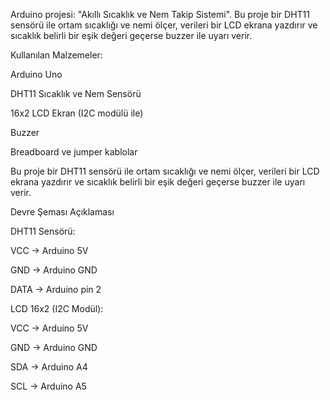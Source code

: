 Arduino projesi: "Akıllı Sıcaklık ve Nem Takip Sistemi". Bu proje bir DHT11 sensörü ile ortam sıcaklığı ve nemi ölçer, verileri bir LCD ekrana yazdırır ve sıcaklık belirli bir eşik değeri geçerse buzzer ile uyarı verir.

Kullanılan Malzemeler:

Arduino Uno

DHT11 Sıcaklık ve Nem Sensörü

16x2 LCD Ekran (I2C modülü ile)

Buzzer

Breadboard ve jumper kablolar

Bu proje bir DHT11 sensörü ile ortam sıcaklığı ve nemi ölçer, 
verileri bir LCD ekrana yazdırır ve sıcaklık belirli bir eşik değeri geçerse buzzer ile uyarı verir.

Devre Şeması Açıklaması

DHT11 Sensörü:

VCC → Arduino 5V

GND → Arduino GND

DATA → Arduino pin 2

LCD 16x2 (I2C Modül):

VCC → Arduino 5V

GND → Arduino GND

SDA → Arduino A4

SCL → Arduino A5

